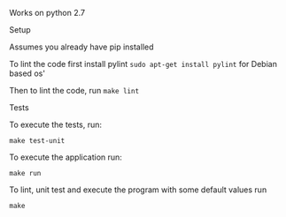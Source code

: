 Works on python 2.7

Setup

Assumes you already have pip installed

To lint the code first install pylint `sudo apt-get install pylint` for Debian based os'

Then to lint the code, run
`make lint`

Tests

To execute the tests, run:

`make test-unit`

To execute the application run:

`make run`


To lint, unit test and execute the program with some default values run

`make`
